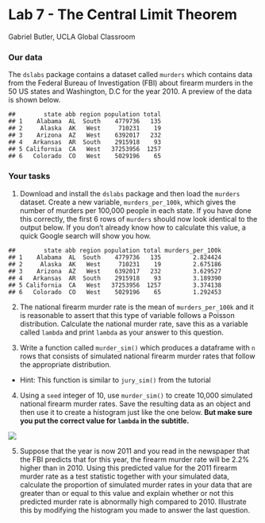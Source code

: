 Lab 7 - The Central Limit Theorem
================
Gabriel Butler, UCLA Global Classroom

### Our data

The `dslabs` package contains a dataset called `murders` which contains
data from the Federal Bureau of Investigation (FBI) about firearm
murders in the 50 US states and Washington, D.C for the year 2010. A
preview of the data is shown below.

    ##        state abb region population total
    ## 1    Alabama  AL  South    4779736   135
    ## 2     Alaska  AK   West     710231    19
    ## 3    Arizona  AZ   West    6392017   232
    ## 4   Arkansas  AR  South    2915918    93
    ## 5 California  CA   West   37253956  1257
    ## 6   Colorado  CO   West    5029196    65

### Your tasks

1.  Download and install the `dslabs` package and then load the
    `murders` dataset. Create a new variable, `murders_per_100k`, which
    gives the number of murders per 100,000 people in each state. If you
    have done this correctly, the first 6 rows of `murders` should now
    look identical to the output below. If you don’t already know how to
    calculate this value, a quick Google search will show you how.

<!-- end list -->

    ##        state abb region population total murders_per_100k
    ## 1    Alabama  AL  South    4779736   135         2.824424
    ## 2     Alaska  AK   West     710231    19         2.675186
    ## 3    Arizona  AZ   West    6392017   232         3.629527
    ## 4   Arkansas  AR  South    2915918    93         3.189390
    ## 5 California  CA   West   37253956  1257         3.374138
    ## 6   Colorado  CO   West    5029196    65         1.292453

2.  The national firearm murder rate is the mean of `murders_per_100k`
    and it is reasonable to assert that this type of variable follows a
    Poisson distribution. Calculate the national murder rate, save this
    as a variable called `lambda` and print `lambda` as your answer to
    this question.

3.  Write a function called `murder_sim()` which produces a dataframe
    with `n` rows that consists of simulated national firearm murder
    rates that follow the appropriate distribution.

<!-- end list -->

  - Hint: This function is similar to `jury_sim()` from the tutorial

<!-- end list -->

4.  Using a `seed` integer of 10, use `murder_sim()` to create 10,000
    simulated national firearm murder rates. Save the resulting data as
    an object and then use it to create a histogram just like the one
    below. **But make sure you put the correct value for `lambda` in the
    subtitle.**

![](https://github.com/ghbutler/ECON41/blob/master/labs/lab%207/unnamed-chunk-4-1.png?raw=true)<!-- -->

5.  Suppose that the year is now 2011 and you read in the newspaper that
    the FBI predicts that for this year, the firearm murder rate will be
    2.2% higher than in 2010. Using this predicted value for the 2011
    firearm murder rate as a test statistic together with your simulated
    data, calculate the proportion of simulated murder rates in your
    data that are greater than or equal to this value and explain
    whether or not this predicted murder rate is abnormally high
    compared to 2010. Illustrate this by modifying the histogram you
    made to answer the last question.

